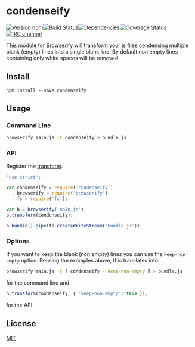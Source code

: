 # condenseify

[![Version npm](https://img.shields.io/npm/v/condenseify.svg?style=flat-square)](http://browsenpm.org/package/condenseify)[![Build Status](https://img.shields.io/github/workflow/status/primus/condenseify/CI/master?label=CI&style=flat-square)](https://github.com/primus/condenseify/actions?query=workflow%3ACI+branch%3Amaster)[![Dependencies](https://img.shields.io/david/primus/condenseify.svg?style=flat-square)](https://david-dm.org/primus/condenseify)[![Coverage Status](https://img.shields.io/coveralls/primus/condenseify/master.svg?style=flat-square)](https://coveralls.io/r/primus/condenseify?branch=master)[![IRC channel](https://img.shields.io/badge/IRC-irc.freenode.net%23primus-00a8ff.svg?style=flat-square)](https://webchat.freenode.net/?channels=primus)

This module for [Browserify](http://browserify.org/) will transform your js
files condensing multiple blank (empty) lines into a single blank line. By
default non empty lines containing only white spaces will be removed.

## Install

```
npm install --save condenseify
```

## Usage

### Command Line

```sh
browserify main.js -t condenseify > bundle.js
```

### API

Register the [transform](https://github.com/substack/node-browserify#btransformtr-opts).

```js
'use strict';

var condenseify = require('condenseify')
  , browserify = require('browserify')
  , fs = require('fs');

var b = browserify('main.js');
b.transform(condenseify);

b.bundle().pipe(fs.createWriteStream('bundle.js'));
```

### Options

If you want to keep the blank (non empty) lines you can use the `keep-non-empty`
option. Reusing the examples above, this translates into:

```sh
browserify main.js -t [ condenseify --keep-non-empty ] > bundle.js
```

for the command line and

```js
b.transform(condenseify, { 'keep-non-empty': true });
```

for the API.

## License

[MIT](LICENSE)
